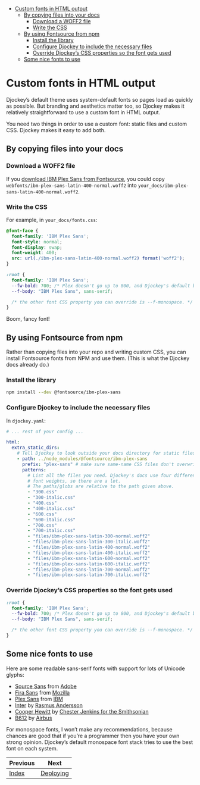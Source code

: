 <!--
  DO NOT EDIT THIS FILE DIRECTLY!
  It is generated by djockey.
-->
- [Custom fonts in HTML
  output](../guides/custom_fonts.md#Custom-fonts-in-HTML-output)
  - [By copying files into your
    docs](../guides/custom_fonts.md#By-copying-files-into-your-docs)
    - [Download a WOFF2
      file](../guides/custom_fonts.md#Download-a-WOFF2-file)
    - [Write the CSS](../guides/custom_fonts.md#Write-the-CSS)
  - [By using Fontsource from
    npm](../guides/custom_fonts.md#By-using-Fontsource-from-npm)
    - [Install the
      library](../guides/custom_fonts.md#Install-the-library)
    - [Configure Djockey to include the necessary
      files](../guides/custom_fonts.md#Configure-Djockey-to-include-the-necessary-files)
    - [Override Djockey’s CSS properties so the font gets
      used](../guides/custom_fonts.md#Override-Djockey's-CSS-properties-so-the-font-gets-used)
  - [Some nice fonts to
    use](../guides/custom_fonts.md#Some-nice-fonts-to-use)

<div id="Custom-fonts-in-HTML-output" class="section"
id="Custom-fonts-in-HTML-output">

# Custom fonts in HTML output

Djockey’s default theme uses system-default fonts so pages load as
quickly as possible. But branding and aesthetics matter too, so Djockey
makes it relatively straightforward to use a custom font in HTML output.

You need two things in order to use a custom font: static files and
custom CSS. Djockey makes it easy to add both.

<div id="By-copying-files-into-your-docs" class="section"
id="By-copying-files-into-your-docs">

## By copying files into your docs

<div id="Download-a-WOFF2-file" class="section"
id="Download-a-WOFF2-file">

### Download a WOFF2 file

If you [download IBM Plex Sans from
Fontsource](https://fontsource.org/fonts/ibm-plex-sans), you could copy
`webfonts/ibm-plex-sans-latin-400-normal.woff2` into
`your_docs/ibm-plex-sans-latin-400-normal.woff2`.

</div>

<div id="Write-the-CSS" class="section" id="Write-the-CSS">

### Write the CSS

For example, in `your_docs/fonts.css`:

``` css
@font-face {
  font-family: 'IBM Plex Sans';
  font-style: normal;
  font-display: swap;
  font-weight: 400;
  src: url(./ibm-plex-sans-latin-400-normal.woff2) format('woff2');
}

:root {
  font-family: 'IBM Plex Sans';
  --fw-bold: 700; /* Plex doesn't go up to 800, and Djockey's default bold is 800 */
  --f-body: "IBM Plex Sans", sans-serif;

  /* the other font CSS property you can override is --f-monospace. */
}
```

Boom, fancy font!

</div>

</div>

<div id="By-using-Fontsource-from-npm" class="section"
id="By-using-Fontsource-from-npm">

## By using Fontsource from npm

Rather than copying files into your repo and writing custom CSS, you can
install Fontsource fonts from NPM and use them. (This is what the
Djockey docs already do.)

<div id="Install-the-library" class="section" id="Install-the-library">

### Install the library

``` sh
npm install --dev @fontsource/ibm-plex-sans
```

</div>

<div id="Configure-Djockey-to-include-the-necessary-files"
class="section" id="Configure-Djockey-to-include-the-necessary-files">

### Configure Djockey to include the necessary files

In `djockey.yaml`:

``` yaml
# ... rest of your config ...

html:
  extra_static_dirs:
    # Tell Djockey to look outside your docs directory for static files
    - path: ../node_modules/@fontsource/ibm-plex-sans
      prefix: "plex-sans" # make sure same-name CSS files don't overwrite each other
      patterns:
        # List all the files you need. Djockey's docs use four different
        # font weights, so there are a lot.
        # The paths/globs are relative to the path given above.
        - "300.css"
        - "300-italic.css"
        - "400.css"
        - "400-italic.css"
        - "600.css"
        - "600-italic.css"
        - "700.css"
        - "700-italic.css"
        - "files/ibm-plex-sans-latin-300-normal.woff2"
        - "files/ibm-plex-sans-latin-300-italic.woff2"
        - "files/ibm-plex-sans-latin-400-normal.woff2"
        - "files/ibm-plex-sans-latin-400-italic.woff2"
        - "files/ibm-plex-sans-latin-600-normal.woff2"
        - "files/ibm-plex-sans-latin-600-italic.woff2"
        - "files/ibm-plex-sans-latin-700-normal.woff2"
        - "files/ibm-plex-sans-latin-700-italic.woff2"
```

</div>

<div id="Override-Djockey's-CSS-properties-so-the-font-gets-used"
class="section"
id="Override-Djockey's-CSS-properties-so-the-font-gets-used">

### Override Djockey’s CSS properties so the font gets used

``` css
:root {
  font-family: 'IBM Plex Sans';
  --fw-bold: 700; /* Plex doesn't go up to 800, and Djockey's default bold is 800 */
  --f-body: "IBM Plex Sans", sans-serif;

  /* the other font CSS property you can override is --f-monospace. */
}
```

</div>

</div>

<div id="Some-nice-fonts-to-use" class="section"
id="Some-nice-fonts-to-use">

## Some nice fonts to use

Here are some readable sans-serif fonts with support for lots of Unicode
glyphs:

- [Source Sans](https://fontsource.org/fonts/source-sans-3) from
  [Adobe](https://fonts.adobe.com/fonts/source-sans)
- [Fira Sans](https://fontsource.org/fonts/fira-sans) from
  [Mozilla](https://mozilla.github.io/Fira/)
- [Plex Sans](https://fontsource.org/fonts/ibm-plex-sans) from
  [IBM](https://www.ibm.com/plex/)
- [Inter](https://fontsource.org/fonts/inter) by [Rasmus
  Andersson](https://rsms.me)
- [Cooper Hewitt](https://fontsource.org/fonts/cooper-hewitt) by
  [Chester Jenkins for the
  Smithsonian](https://www.cooperhewitt.org/open-source-at-cooper-hewitt/cooper-hewitt-the-typeface-by-chester-jenkins/)
- [B612](https://fontsource.org/fonts/b612) by
  [Airbus](https://projects.eclipse.org/projects/polarsys.b612)

For monospace fonts, I won’t make any recommendations, because chances
are good that if you’re a programmer then you have your own strong
opinion. Djockey’s default monospace font stack tries to use the best
font on each system.

</div>

</div>


| Previous | Next |
| - | - |
| [Index](../features/indexterms.md) | [Deploying](../guides/deploying.md) |